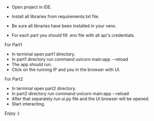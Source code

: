 
- Open project in IDE.
- Install all libraries from requirements.txt file.
- Be sure all libraries have been installed in your venv.

- For each part you should fill .env file with all api's credentials.


For Part1
- In terminal open part1 directory.
- In part1 directory run command uvicorn main:app --reload
- The app should run.
- Click on the running IP and you in the browser with UI.

For Part2
- In terminal open part2 directory.
- In part2 directory run command uvicorn main:app --reload
- After that separately run ui.py file and the UI browser will be opened.
- Start interacting.

Enjoy :)
